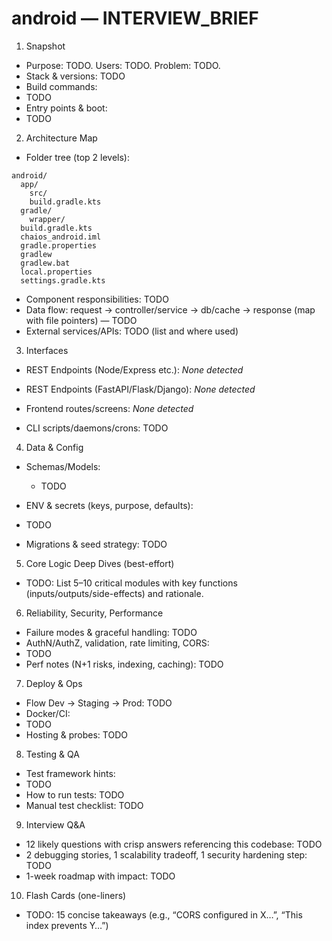 # android — INTERVIEW_BRIEF

1) Snapshot
- Purpose: TODO. Users: TODO. Problem: TODO.
- Stack & versions: TODO
- Build commands:
- TODO
- Entry points & boot:
- TODO

2) Architecture Map
- Folder tree (top 2 levels):
```
android/
  app/
    src/
    build.gradle.kts
  gradle/
    wrapper/
  build.gradle.kts
  chaios_android.iml
  gradle.properties
  gradlew
  gradlew.bat
  local.properties
  settings.gradle.kts
```
- Component responsibilities: TODO
- Data flow: request → controller/service → db/cache → response (map with file pointers) — TODO
- External services/APIs: TODO (list and where used)

3) Interfaces
- REST Endpoints (Node/Express etc.):
_None detected_

- REST Endpoints (FastAPI/Flask/Django):
_None detected_

- Frontend routes/screens:
_None detected_

- CLI scripts/daemons/crons: TODO

4) Data & Config
- Schemas/Models:
  - TODO

- ENV & secrets (keys, purpose, defaults):
- TODO
- Migrations & seed strategy: TODO

5) Core Logic Deep Dives (best-effort)
- TODO: List 5–10 critical modules with key functions (inputs/outputs/side-effects) and rationale.

6) Reliability, Security, Performance
- Failure modes & graceful handling: TODO
- AuthN/AuthZ, validation, rate limiting, CORS: 
- TODO
- Perf notes (N+1 risks, indexing, caching): TODO

7) Deploy & Ops
- Flow Dev → Staging → Prod: TODO
- Docker/CI:
- TODO
- Hosting & probes: TODO

8) Testing & QA
- Test framework hints:
- TODO
- How to run tests: TODO
- Manual test checklist: TODO

9) Interview Q&A
- 12 likely questions with crisp answers referencing this codebase: TODO
- 2 debugging stories, 1 scalability tradeoff, 1 security hardening step: TODO
- 1-week roadmap with impact: TODO

10) Flash Cards (one-liners)
- TODO: 15 concise takeaways (e.g., “CORS configured in X…”, “This index prevents Y…”) 
